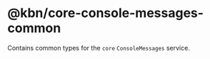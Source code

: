 # @kbn/core-console-messages-common

Contains common types for the `core` `ConsoleMessages` service.
